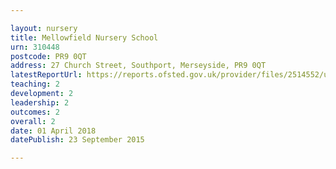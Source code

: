 ```yaml
---

layout: nursery
title: Mellowfield Nursery School
urn: 310448
postcode: PR9 0QT
address: 27 Church Street, Southport, Merseyside, PR9 0QT
latestReportUrl: https://reports.ofsted.gov.uk/provider/files/2514552/urn/310448.pdf
teaching: 2
development: 2
leadership: 2
outcomes: 2
overall: 2
date: 01 April 2018 
datePublish: 23 September 2015

---
```

